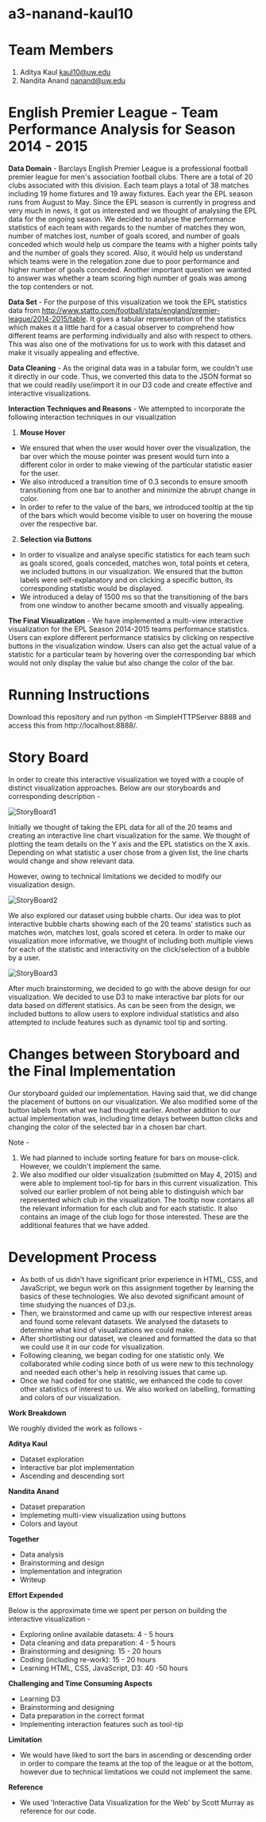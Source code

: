 # a3-nanand-kaul10

# Team Members

1. Aditya Kaul kaul10@uw.edu
2. Nandita Anand nanand@uw.edu

# English Premier League - Team Performance Analysis for Season 2014 - 2015
**Data Domain** - Barclays English Premier League is a professional football premier league for men's association football clubs. There are a total of 20 clubs associated with this division. Each team plays a total of 38 matches including 19 home fixtures and 19 away fixtures. Each year the EPL season runs from August to May. 
Since the EPL season is currently in progress and very much in news, it got us interested and we thought of analysing the EPL data for the ongoing season. We decided to analyse the performance statistics of each team with regards to the number of matches they won, number of matches lost, number of goals scored, and number of goals conceded which would help us compare the teams with a higher points tally and the number of goals they scored. Also, it would help us understand which teams were in the relegation zone due to poor performance and higher number of goals conceded. Another important question we wanted to answer was whether a team scoring high number of goals was among the top contenders or not.

**Data Set** - For the purpose of this visualization we took the EPL statistics data from http://www.statto.com/football/stats/england/premier-league/2014-2015/table. It gives a tabular representation of the statistics which makes it a little hard for a casual observer to comprehend how different teams are performing individually and also with respect to others. This was also one of the motivations for us to work with this dataset and make it visually appealing and effective.

**Data Cleaning** - As the original data was in a tabular form, we couldn't use it directly in our code. Thus, we converted this data to the JSON format so that we could readily use/import it in our D3 code and create effective and interactive visualizations. 

**Interaction Techniques and Reasons** - We attempted to incorporate the following interaction techniques in our visualization

1. **Mouse Hover**
  - We ensured that when the user would hover over the visualization, the bar over which the mouse pointer was present would turn into a different color in order to make viewing of the particular statistic easier for the user. 
  - We also introduced a transition time of 0.3 seconds to ensure smooth transitioning from one bar to another and minimize the abrupt change in color.
  - In order to refer to the value of the bars, we introduced tooltip at the tip of the bars which would become visible to user on hovering the mouse over the respective bar.

2. **Selection via Buttons**
  - In order to visualize and analyse specific statistics for each team such as goals scored, goals conceded, matches won, total points et cetera, we included buttons in our visualization. We ensured that the button labels were self-explanatory and on clicking a specific button, its corresponding statistic would be displayed.
  - We introduced a delay of 1500 ms so that the transitioning of the bars from one window to another became smooth and visually appealing.

**The Final Visualization** - We have implemented a multi-view interactive visualization for the EPL Season 2014-2015 teams performance statistics. Users can explore different performance statisics by clicking on respective buttons in the visualization window. Users can also get the actual value of a statistic for a particular team by hovering over the corresponding bar which would not only display the value but also change the color of the bar.

# Running Instructions

Download this repository and run python -m SimpleHTTPServer 8888 and access this from http://localhost:8888/.

# Story Board

In order to create this interactive visualization we toyed with a couple of distinct visualization approaches. Below are our storyboards and corresponding description -

![StoryBoard1](https://github.com/CSE512-15S/a3-nanand-kaul10/blob/master/story_1.jpg?raw=true)

Initially we thought of taking the EPL data for all of the 20 teams and creating an interactive line chart visualization for the same. We thought of plotting the team details on the Y axis and the EPL statistics on the X axis. Depending on what statistic a user chose from a given list, the line charts would change and show relevant data.

However, owing to technical limitations we decided to modify our visualization design.

![StoryBoard2](https://github.com/CSE512-15S/a3-nanand-kaul10/blob/master/story_2.jpg?raw=true)

We also explored our dataset using bubble charts. Our idea was to plot interactive bubble charts showing each of the 20 teams' statistics such as matches won, matches lost, goals scored et cetera. In order to make our visualization more informative, we thought of including both multiple views for each of the statistic and interactivity on the click/selection of a bubble by a user. 

![StoryBoard3](https://github.com/CSE512-15S/a3-nanand-kaul10/blob/master/story_3.jpg?raw=true)

After much brainstorming, we decided to go with the above design for our visualization. We decided to use D3 to make interactive bar plots for our data based on different statisics. As can be seen from the design, we included buttons to allow users to explore individual statistics and also attempted to include features such as dynamic tool tip and sorting.

# Changes between Storyboard and the Final Implementation

Our storyboard guided our implementation. Having said that, we did change the placement of buttons on our visualization. We also modified some of the button labels from what we had thought earlier. Another addition to our actual implementation was, including time delays between button clicks and changing the color of the selected bar in a chosen bar chart. 

Note - 
1. We had planned to include sorting feature for bars on mouse-click. However, we couldn't implement the same. 
2. We also modified our older visualization (submitted on May 4, 2015) and were able to implement tool-tip for bars in this current visualization. This solved our earlier problem of not being able to distinguish which bar represented which club in the visualization. The tooltip now contains all the relevant information for each club and for each statistic. It also contains an image of the club logo for those interested. These are the additional features that we have added.

# Development Process

- As both of us didn't have significant prior experience in HTML, CSS, and JavaScript, we begun work on this assignment together by learning the basics of these technologies. We also devoted significant amount of time studying the nuances of D3.js. 
- Then, we brainstormed and came up with our respective interest areas and found some relevant datasets. We analysed the datasets to determine what kind of visualizations we could make. 
- After shortlisting our dataset, we cleaned and formatted the data so that we could use it in our code for visualization.
- Following cleaning, we began coding for one statistic only. We collaborated while coding since both of us were new to this technology and needed each other's help in resolving issues that came up.
- Once we had coded for one statitic, we enhanced the code to cover other statistics of interest to us. We also worked on labelling, formatting and colors of our visualization.

**Work Breakdown**

We roughly divided the work as follows -

**Aditya Kaul**
- Dataset exploration
- Interactive bar plot implementation
- Ascending and descending sort

**Nandita Anand**
- Dataset preparation
- Implemeting multi-view visualization using buttons
- Colors and layout

**Together**
- Data analysis
- Brainstorming and design
- Implementation and integration
- Writeup

**Effort Expended**

Below is the approximate time we spent per person on building the interactive visualization -
- Exploring online available datasets: 4 - 5 hours
- Data cleaning and data preparation: 4 - 5 hours
- Brainstorming and designing: 15 - 20 hours
- Coding (including re-work): 15 - 20 hours
- Learning HTML, CSS, JavaScript, D3: 40 -50 hours

**Challenging and Time Consuming Aspects**

- Learning D3
- Brainstorming and designing
- Data preparation in the correct format
- Implementing interaction features such as tool-tip

**Limitation**
- We would have liked to sort the bars in ascending or descending order in order to compare the teams at the top of the league or at the bottom, however due to technical limitations we could not implement the same.

**Reference**
- We used 'Interactive Data Visualization for the Web' by Scott Murray as reference for our code.
